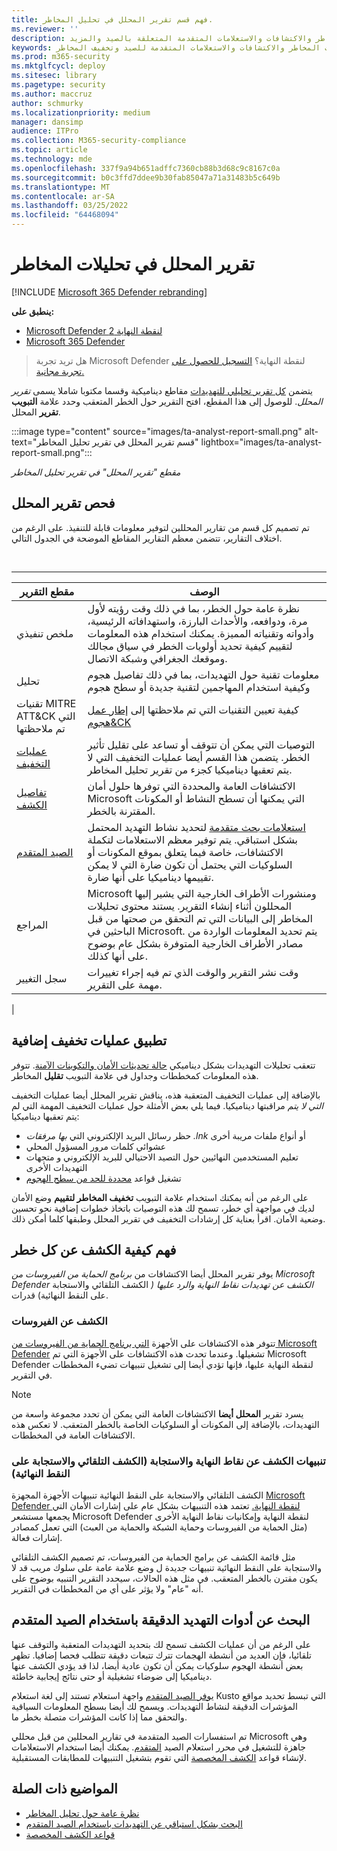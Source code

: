 ```yaml
---
title: فهم قسم تقرير المحلل في تحليل المخاطر.
ms.reviewer: ''
description: كيف يوفر قسم التقارير الخاص بالتقارير التحليلية للتهديدات معلومات حول التهديدات وتخفيف المخاطر والاكتشافات والاستعلامات المتقدمة المتعلقة بالصيد والمزيد.
keywords: تقرير المحلل وتحليلات المخاطر والاكتشافات والاستعلامات المتقدمة للصيد وتخفيف المخاطر
ms.prod: m365-security
ms.mktglfcycl: deploy
ms.sitesec: library
ms.pagetype: security
ms.author: maccruz
author: schmurky
ms.localizationpriority: medium
manager: dansimp
audience: ITPro
ms.collection: M365-security-compliance
ms.topic: article
ms.technology: mde
ms.openlocfilehash: 337f9a94b651adffc7360cb88b3d68c9c8167c0a
ms.sourcegitcommit: b0c3ffd7ddee9b30fab85047a71a31483b5c649b
ms.translationtype: MT
ms.contentlocale: ar-SA
ms.lasthandoff: 03/25/2022
ms.locfileid: "64468094"
---
```

# <a name="the-analyst-report-in-threat-analytics"></a>تقرير المحلل في تحليلات المخاطر

[!INCLUDE [Microsoft 365 Defender rebranding](../../includes/microsoft-defender.md)]

**ينطبق على:**

- [Microsoft Defender لنقطة النهاية 2](https://go.microsoft.com/fwlink/?linkid=2154037)
- [Microsoft 365 Defender](https://go.microsoft.com/fwlink/?linkid=2118804)

> هل تريد تجربة Microsoft Defender لنقطة النهاية؟ [التسجيل للحصول على تجربة مجانية.](https://signup.microsoft.com/create-account/signup?products=7f379fee-c4f9-4278-b0a1-e4c8c2fcdf7e&ru=https://aka.ms/MDEp2OpenTrial?ocid=docs-wdatp-exposedapis-abovefoldlink)

يتضمن [كل تقرير تحليلي للتهديدات](threat-analytics.md) مقاطع ديناميكية وقسما مكتوبا شاملا يسمى _تقرير المحلل_. للوصول إلى هذا المقطع، افتح التقرير حول الخطر المتعقب وحدد علامة **التبويب تقرير** المحلل.

:::image type="content" source="images/ta-analyst-report-small.png" alt-text="قسم تقرير المحلل في تقرير تحليل المخاطر" lightbox="images/ta-analyst-report-small.png":::

_مقطع "تقرير المحلل" في تقرير تحليل المخاطر_

## <a name="scan-the-analyst-report"></a>فحص تقرير المحلل

تم تصميم كل قسم من تقارير المحللين لتوفير معلومات قابلة للتنفيذ. على الرغم من اختلاف التقارير، تتضمن معظم التقارير المقاطع الموضحة في الجدول التالي.

<br>

****

|مقطع التقرير|الوصف|
|---|---|
|ملخص تنفيذي|نظرة عامة حول الخطر، بما في ذلك وقت رؤيته لأول مرة، ودوافعه، والأحداث البارزة، واستهدافاته الرئيسية، وأدواته وتقنياته المميزة. يمكنك استخدام هذه المعلومات لتقييم كيفية تحديد أولويات الخطر في سياق مجالك وموقعك الجغرافي وشبكة الاتصال.|
|تحليل|معلومات تقنية حول التهديدات، بما في ذلك تفاصيل هجوم وكيفية استخدام المهاجمين لتقنية جديدة أو سطح هجوم|
|تقنيات MITRE ATT&CK التي تم ملاحظتها|كيفية تعيين التقنيات التي تم ملاحظتها إلى [إطار عمل هجوم&CK](https://attack.mitre.org/)|
|[عمليات التخفيف](#apply-additional-mitigations)|التوصيات التي يمكن أن تتوقف أو تساعد على تقليل تأثير الخطر. يتضمن هذا القسم أيضا عمليات التخفيف التي لا يتم تعقبها ديناميكيا كجزء من تقرير تحليل المخاطر.|
|[تفاصيل الكشف](#understand-how-each-threat-can-be-detected)|الاكتشافات العامة والمحددة التي توفرها حلول أمان Microsoft التي يمكنها أن تسطح النشاط أو المكونات المقترنة بالخطر.|
|[الصيد المتقدم](#find-subtle-threat-artifacts-using-advanced-hunting)|[استعلامات بحث متقدمة](advanced-hunting-overview.md) لتحديد نشاط التهديد المحتمل بشكل استباقي. يتم توفير معظم الاستعلامات لتكملة الاكتشافات، خاصة فيما يتعلق بموقع المكونات أو السلوكيات التي يحتمل أن تكون ضارة التي لا يمكن تقييمها ديناميكيا على أنها ضارة.|
|المراجع|Microsoft ومنشورات  الأطراف الخارجية التي يشير إليها المحللون أثناء إنشاء التقرير. يستند محتوى تحليلات المخاطر إلى البيانات التي تم التحقق من صحتها من قبل الباحثين في Microsoft. يتم تحديد المعلومات الواردة من مصادر  الأطراف الخارجية المتوفرة بشكل عام بوضوح على أنها كذلك.|
|سجل التغيير|وقت نشر التقرير والوقت الذي تم فيه إجراء تغييرات مهمة على التقرير.|
|

## <a name="apply-additional-mitigations"></a>تطبيق عمليات تخفيف إضافية

تتعقب تحليلات التهديدات بشكل ديناميكي [حالة تحديثات الأمان والتكوينات الآمنة](threat-analytics.md#mitigations-review-list-of-mitigations-and-the-status-of-your-devices). تتوفر هذه المعلومات كمخططات وجداول في علامة التبويب **تقليل** المخاطر.

بالإضافة إلى عمليات التخفيف المتعقبة هذه، يناقش تقرير المحلل أيضا عمليات التخفيف _التي لا يتم_ مراقبتها ديناميكيا. فيما يلي بعض الأمثلة حول عمليات التخفيف المهمة التي لم يتم تعقبها ديناميكيا:

- حظر رسائل البريد الإلكتروني التي _بها مرفقات .lnk_ أو أنواع ملفات مريبة أخرى
- عشوائي كلمات مرور المسؤول المحلي
- تعليم المستخدمين النهائيين حول التصيد الاحتيالي للبريد الإلكتروني و متجهات التهديدات الأخرى
- تشغيل قواعد [محددة للحد من سطح الهجوم](attack-surface-reduction.md)

على الرغم من أنه يمكنك استخدام علامة التبويب **تخفيف المخاطر لتقييم** وضع الأمان لديك في مواجهة أي خطر، تسمح لك هذه التوصيات باتخاذ خطوات إضافية نحو تحسين وضعية الأمان. اقرأ بعناية كل إرشادات التخفيف في تقرير المحلل وطبقها كلما أمكن ذلك.

## <a name="understand-how-each-threat-can-be-detected"></a>فهم كيفية الكشف عن كل خطر

يوفر تقرير المحلل أيضا الاكتشافات من _برنامج الحماية من الفيروسات من Microsoft Defender الكشف عن تهديدات نقاط النهاية والرد عليها (_ الكشف التلقائي والاستجابة على النقط النهائية) قدرات.

### <a name="antivirus-detections"></a>الكشف عن الفيروسات

تتوفر هذه الاكتشافات على الأجهزة [التي برنامج الحماية من الفيروسات من Microsoft Defender](/windows/security/threat-protection/microsoft-defender-antivirus/microsoft-defender-antivirus-in-windows-10) تشغيلها. وعندما تحدث هذه الاكتشافات على الأجهزة التي تم Microsoft Defender لنقطة النهاية عليها، فإنها تؤدي أيضا إلى تشغيل تنبيهات تضيء المخططات في التقرير.

> [!NOTE]
> يسرد تقرير **المحلل أيضا** الاكتشافات العامة التي يمكن أن تحدد مجموعة واسعة من التهديدات، بالإضافة إلى المكونات أو السلوكيات الخاصة بالخطر المتعقب. لا تعكس هذه الاكتشافات العامة في المخططات.

### <a name="endpoint-detection-and-response-edr-alerts"></a>تنبيهات الكشف عن نقاط النهاية والاستجابة (الكشف التلقائي والاستجابة على النقط النهائية)

الكشف التلقائي والاستجابة على النقط النهائية تنبيهات الأجهزة المجهزة [Microsoft Defender لنقطة النهاية.](onboard-configure.md) تعتمد هذه التنبيهات بشكل عام على إشارات الأمان التي يجمعها مستشعر Microsoft Defender لنقطة النهاية وإمكانيات نقاط النهاية الأخرى (مثل الحماية من الفيروسات وحماية الشبكة والحماية من العبث) التي تعمل كمصادر إشارات فعالة.

مثل قائمة الكشف عن برامج الحماية من الفيروسات، تم تصميم الكشف التلقائي والاستجابة على النقط النهائية تنبيهات جديدة ل وضع علامة عامة على سلوك مريب قد لا يكون مقترن بالخطر المتعقب. في مثل هذه الحالات، سيحدد التقرير التنبيه بوضوح على أنه "عام" ولا يؤثر على أي من المخططات في التقرير.

## <a name="find-subtle-threat-artifacts-using-advanced-hunting"></a>البحث عن أدوات التهديد الدقيقة باستخدام الصيد المتقدم

على الرغم من أن عمليات الكشف تسمح لك بتحديد التهديدات المتعقبة والتوقف عنها تلقائيا، فإن العديد من أنشطة الهجمات تترك تتبعات دقيقة تتطلب فحصا إضافيا. تظهر بعض أنشطة الهجوم سلوكيات يمكن أن تكون عادية أيضا، لذا قد يؤدي الكشف عنها ديناميكيا إلى ضوضاء تشغيلية أو حتى نتائج إيجابية خاطئة.

[يوفر الصيد المتقدم](advanced-hunting-overview.md) واجهة استعلام تستند إلى لغة استعلام Kusto التي تبسط تحديد مواقع المؤشرات الدقيقة لنشاط التهديدات. ويسمح لك أيضا بسطح المعلومات السياقية والتحقق مما إذا كانت المؤشرات متصلة بخطر ما.

تم استفسارات الصيد المتقدمة في تقارير المحللين من قبل محللي Microsoft وهي جاهزة للتشغيل في محرر استعلام الصيد [المتقدم](https://security.microsoft.com/advanced-hunting). يمكنك أيضا استخدام الاستعلامات لإنشاء قواعد [الكشف المخصصة](custom-detection-rules.md) التي تقوم بتشغيل التنبيهات للمطابقات المستقبلية.

## <a name="related-topics"></a>المواضيع ذات الصلة

- [نظرة عامة حول تحليل المخاطر](threat-analytics.md)
- [البحث بشكل استباقي عن التهديدات باستخدام الصيد المتقدم](advanced-hunting-overview.md)
- [قواعد الكشف المخصصة](custom-detection-rules.md)
